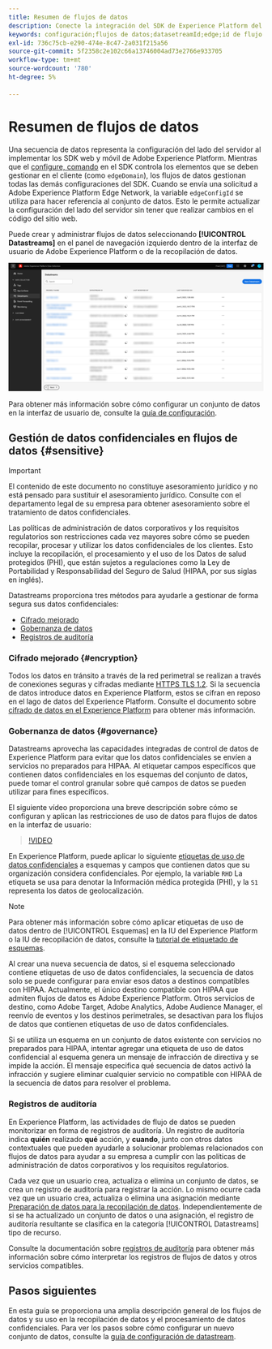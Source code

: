 ```yaml
---
title: Resumen de flujos de datos
description: Conecte la integración del SDK de Experience Platform del lado del cliente con productos de Adobe y destinos de terceros.
keywords: configuración;flujos de datos;datasetreamId;edge;id de flujo de datos;Configuración de entorno;edgeConfigId;identidad;sincronización de ID habilitada;ID de contenedor de sincronización de ID;espacio aislado;entrada de transmisión;conjunto de datos de evento;target;código de cliente;token de propiedad;ID de entorno de destino;destinos de cookies;destinos de url;configuración de Analytics id de grupo de informes de bloque;preparación de datos para la recopilación de datos;preparación de datos;asignador;asignador XDM;asignador en Edge;
exl-id: 736c75cb-e290-474e-8c47-2a031f215a56
source-git-commit: 5f2358c2e102c66a13746004ad73e2766e933705
workflow-type: tm+mt
source-wordcount: '780'
ht-degree: 5%

---
```



# Resumen de flujos de datos

Una secuencia de datos representa la configuración del lado del servidor al implementar los SDK web y móvil de Adobe Experience Platform. Mientras que el [configure, comando](../edge/fundamentals/configuring-the-sdk.md) en el SDK controla los elementos que se deben gestionar en el cliente (como `edgeDomain`), los flujos de datos gestionan todas las demás configuraciones del SDK. Cuando se envía una solicitud a Adobe Experience Platform Edge Network, la variable `edgeConfigId` se utiliza para hacer referencia al conjunto de datos. Esto le permite actualizar la configuración del lado del servidor sin tener que realizar cambios en el código del sitio web.

Puede crear y administrar flujos de datos seleccionando **[!UICONTROL Datastreams]** en el panel de navegación izquierdo dentro de la interfaz de usuario de Adobe Experience Platform o de la recopilación de datos.

![Pestaña Flujos de datos de la IU](assets/overview/datastreams-tab.png)

Para obtener más información sobre cómo configurar un conjunto de datos en la interfaz de usuario de, consulte la [guía de configuración](./configure.md).

## Gestión de datos confidenciales en flujos de datos {#sensitive}

>[!IMPORTANT]
>
>El contenido de este documento no constituye asesoramiento jurídico y no está pensado para sustituir el asesoramiento jurídico. Consulte con el departamento legal de su empresa para obtener asesoramiento sobre el tratamiento de datos confidenciales.

Las políticas de administración de datos corporativos y los requisitos regulatorios son restricciones cada vez mayores sobre cómo se pueden recopilar, procesar y utilizar los datos confidenciales de los clientes. Esto incluye la recopilación, el procesamiento y el uso de los Datos de salud protegidos (PHI), que están sujetos a regulaciones como la Ley de Portabilidad y Responsabilidad del Seguro de Salud (HIPAA, por sus siglas en inglés).

Datastreams proporciona tres métodos para ayudarle a gestionar de forma segura sus datos confidenciales:

* [Cifrado mejorado](#encryption)
* [Gobernanza de datos](#governance)
* [Registros de auditoría](#audit-logs)

### Cifrado mejorado {#encryption}

Todos los datos en tránsito a través de la red perimetral se realizan a través de conexiones seguras y cifradas mediante [HTTPS TLS 1.2](https://datatracker.ietf.org/doc/html/rfc5246). Si la secuencia de datos introduce datos en Experience Platform, estos se cifran en reposo en el lago de datos del Experience Platform. Consulte el documento sobre [cifrado de datos en el Experience Platform](../landing/governance-privacy-security/encryption.md) para obtener más información.

### Gobernanza de datos {#governance}

Datastreams aprovecha las capacidades integradas de control de datos de Experience Platform para evitar que los datos confidenciales se envíen a servicios no preparados para HIPAA. Al etiquetar campos específicos que contienen datos confidenciales en los esquemas del conjunto de datos, puede tomar el control granular sobre qué campos de datos se pueden utilizar para fines específicos.

El siguiente vídeo proporciona una breve descripción sobre cómo se configuran y aplican las restricciones de uso de datos para flujos de datos en la interfaz de usuario:

>[!VIDEO](https://video.tv.adobe.com/v/3409588/?quality=12&learn=on&speedcontrol=on)

En Experience Platform, puede aplicar lo siguiente [etiquetas de uso de datos confidenciales](../data-governance/labels/reference.md#sensitive) a esquemas y campos que contienen datos que su organización considera confidenciales. Por ejemplo, la variable `RHD` La etiqueta se usa para denotar la Información médica protegida (PHI), y la `S1` representa los datos de geolocalización.

>[!NOTE]
>
>Para obtener más información sobre cómo aplicar etiquetas de uso de datos dentro de [!UICONTROL Esquemas] en la IU del Experience Platform o la IU de recopilación de datos, consulte la [tutorial de etiquetado de esquemas](../xdm/tutorials/labels.md).

Al crear una nueva secuencia de datos, si el esquema seleccionado contiene etiquetas de uso de datos confidenciales, la secuencia de datos solo se puede configurar para enviar esos datos a destinos compatibles con HIPAA. Actualmente, el único destino compatible con HIPAA que admiten flujos de datos es Adobe Experience Platform. Otros servicios de destino, como Adobe Target, Adobe Analytics, Adobe Audience Manager, el reenvío de eventos y los destinos perimetrales, se desactivan para los flujos de datos que contienen etiquetas de uso de datos confidenciales.

Si se utiliza un esquema en un conjunto de datos existente con servicios no preparados para HIPAA, intentar agregar una etiqueta de uso de datos confidencial al esquema genera un mensaje de infracción de directiva y se impide la acción. El mensaje especifica qué secuencia de datos activó la infracción y sugiere eliminar cualquier servicio no compatible con HIPAA de la secuencia de datos para resolver el problema.

### Registros de auditoría

En Experience Platform, las actividades de flujo de datos se pueden monitorizar en forma de registros de auditoría. Un registro de auditoría indica **quién** realizado **qué** acción, y **cuando**, junto con otros datos contextuales que pueden ayudarle a solucionar problemas relacionados con flujos de datos para ayudar a su empresa a cumplir con las políticas de administración de datos corporativos y los requisitos regulatorios.

Cada vez que un usuario crea, actualiza o elimina un conjunto de datos, se crea un registro de auditoría para registrar la acción. Lo mismo ocurre cada vez que un usuario crea, actualiza o elimina una asignación mediante [Preparación de datos para la recopilación de datos](./data-prep.md). Independientemente de si se ha actualizado un conjunto de datos o una asignación, el registro de auditoría resultante se clasifica en la categoría [!UICONTROL Datastreams] tipo de recurso.

Consulte la documentación sobre [registros de auditoría](../landing/governance-privacy-security/audit-logs/overview.md) para obtener más información sobre cómo interpretar los registros de flujos de datos y otros servicios compatibles.

## Pasos siguientes

En esta guía se proporciona una amplia descripción general de los flujos de datos y su uso en la recopilación de datos y el procesamiento de datos confidenciales. Para ver los pasos sobre cómo configurar un nuevo conjunto de datos, consulte la [guía de configuración de datastream](./configure.md).
